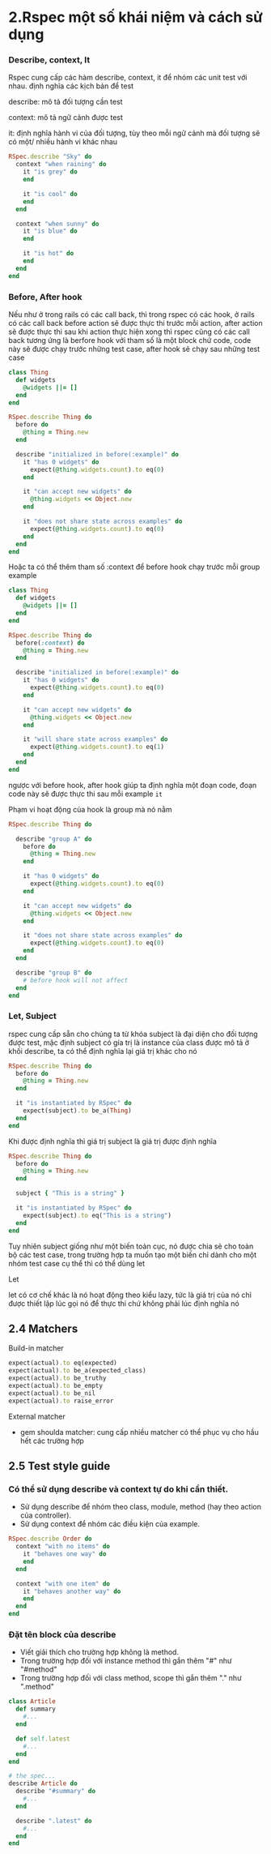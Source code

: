 # 2.Rspec một số khái niệm và cách sử dụng
### Describe, context, It

Rspec cung cấp các hàm describe, context, it để nhóm các unit test với nhau. định nghĩa các kịch bản để test

describe: mô tả đối tượng cần test

context: mô tả ngữ cảnh được test

it: định nghĩa hành vi của đối tượng, tùy theo mỗi ngữ cảnh mà đối tượng sẽ có một/ nhiều hành vi khác nhau

```ruby
RSpec.describe "Sky" do
  context "when raining" do
    it "is grey" do
    end

    it "is cool" do
    end
  end

  context "when sunny" do
    it "is blue" do
    end

    it "is hot" do
    end
  end
end
```

### Before, After hook
Nếu như ở trong rails có các call back, thì trong rspec có các hook, ở rails có các call back before action sẽ được thực thi trước mỗi action, after action sẽ được thực thi sau khi action thực hiện xong thì rspec cũng có các call back tương ứng là berfore hook với tham số là một block chứ code, code này sẽ được chạy trước những test case, after hook sẽ chạy sau những test case
```ruby
class Thing
  def widgets
    @widgets ||= []
  end
end

RSpec.describe Thing do
  before do
    @thing = Thing.new
  end

  describe "initialized in before(:example)" do
    it "has 0 widgets" do
      expect(@thing.widgets.count).to eq(0)
    end

    it "can accept new widgets" do
      @thing.widgets << Object.new
    end

    it "does not share state across examples" do
      expect(@thing.widgets.count).to eq(0)
    end
  end
end
```

Hoặc ta có thể thêm tham số :context để before hook chạy trước mỗi group example
```ruby
class Thing
  def widgets
    @widgets ||= []
  end
end

RSpec.describe Thing do
  before(:context) do
    @thing = Thing.new
  end

  describe "initialized in before(:example)" do
    it "has 0 widgets" do
      expect(@thing.widgets.count).to eq(0)
    end

    it "can accept new widgets" do
      @thing.widgets << Object.new
    end

    it "will share state across examples" do
      expect(@thing.widgets.count).to eq(1)
    end
  end
end
```

ngược với before hook, after hook giúp ta định nghĩa một đoạn code, đoạn code này sẽ được thực thi sau mỗi example `it`

Phạm vi hoạt động của hook là group mà nó nằm
```ruby
RSpec.describe Thing do

  describe "group A" do
    before do
      @thing = Thing.new
    end

    it "has 0 widgets" do
      expect(@thing.widgets.count).to eq(0)
    end

    it "can accept new widgets" do
      @thing.widgets << Object.new
    end

    it "does not share state across examples" do
      expect(@thing.widgets.count).to eq(0)
    end
  end

  describe "group B" do
    # before hook will not affect
  end
end
```

### Let, Subject
rspec cung cấp sẵn cho chúng ta từ khóa subject là đại diện cho đối tượng được test, mặc định subject có gía trị là instance của class được mô tả ở khối describe, ta có thể định nghĩa lại giá trị khác cho nó

```ruby
RSpec.describe Thing do
  before do
    @thing = Thing.new
  end

  it "is instantiated by RSpec" do
    expect(subject).to be_a(Thing)
  end
end
```

Khi được định nghĩa thì giá trị subject là giá trị được định nghĩa
```ruby
RSpec.describe Thing do
  before do
    @thing = Thing.new
  end

  subject { "This is a string" }

  it "is instantiated by RSpec" do
    expect(subject).to eq("This is a string")
  end
end
```
Tuy nhiên subject giống như một biến toàn cục, nó được chia sẻ cho toàn bộ các test case, trong trường hợp ta muốn tạo một biến chỉ dành cho một nhóm test case cụ thể thì có thể dùng let

Let

let có cơ chế khác là nó hoạt động theo kiểu lazy, tức là giá trị của nó chỉ được thiết lập lúc gọi nó để thực thi chứ không phải lúc định nghĩa nó

## 2.4 Matchers
Build-in matcher
```ruby
expect(actual).to eq(expected)
expect(actual).to be_a(expected_class)
expect(actual).to be_truthy
expect(actual).to be_empty
expect(actual).to be_nil
expect(actual).to raise_error
```

External matcher
- gem shoulda matcher: cung cấp nhiều matcher có thể phục vụ cho hầu hết các trường hợp






















## 2.5 Test style guide
### Có thể sử dụng describe và context tự do khi cần thiết.
- Sử dụng describe để nhóm theo class, module, method (hay theo action của controller).
- Sử dụng context để nhóm các điều kiện của example.

```ruby
RSpec.describe Order do
  context "with no items" do
    it "behaves one way" do
    end
  end

  context "with one item" do
    it "behaves another way" do
    end
  end
end
```

### Đặt tên block của describe
- Viết giải thích cho trường hợp không là method.
- Trong trường hợp đối với instance method thì gắn thêm "#" như "#method"
- Trong trường hợp đối với class method, scope thì gắn thêm "." như ".method"
```ruby
class Article
  def summary
    #...
  end

  def self.latest
    #...
  end
end

# the spec...
describe Article do
  describe "#summary" do
    #...
  end

  describe ".latest" do
    #...
  end
end
```

